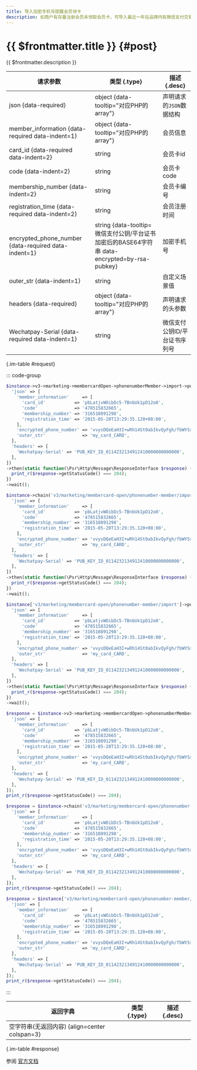 ```yaml
---
title: 导入加密手机号提醒会员领卡
description: 如商户有存量注册会员未领取会员卡，可导入最近一年在品牌内有微信支付交易的活跃会员手机号（需加密后才能导入），导入后微信将通过卡包提醒用户将会员卡领取到卡包。
---
```


# {{ $frontmatter.title }} {#post}

{{ $frontmatter.description }}

| 请求参数 | 类型 {.type} | 描述 {.desc}
| --- | --- | ---
| json {data-required} | object {data-tooltip="对应PHP的array"} | 声明请求的`JSON`数据结构
| member_information {data-required data-indent=1} | object {data-tooltip="对应PHP的array"} | 会员信息
| card_id {data-required data-indent=2} | string | 会员卡id
| code {data-indent=2} | string | 会员卡code
| membership_number {data-indent=2} | string | 会员卡编号
| registration_time {data-required data-indent=2} | string | 会员注册时间
| encrypted_phone_number {data-required data-indent=1} | string {data-tooltip=微信支付公钥/平台证书加密后的BASE64字符串 data-encrypted=by-rsa-pubkey} | 加密手机号
| outer_str {data-indent=1} | string | 自定义场景值
| headers {data-required} | object {data-tooltip="对应PHP的array"} | 声明请求的头参数
| Wechatpay-Serial {data-required data-indent=1} | string | 微信支付公钥ID/平台证书序列号

{.im-table #request}

::: code-group

```php [异步纯链式]
$instance->v3->marketing->membercardOpen->phonenumberMember->import->postAsync([
  'json' => [
    'member_information'     => [
      'card_id'           => 'pbLatjvWOibDc5-TBnbUk1pD12o0',
      'code'              => '478515832665',
      'membership_number' => '316510891298',
      'registration_time' => '2015-05-20T13:29:35.120+08:00',
    ],
    'encrypted_phone_number' => 'vvysDQeEaH3I+wRh14St0abIkvQyFgh/fbWYSs2bLtG9tj+bdJn4WSCPzqSyXnFbzaaKSE2j4mAFON3kzNexb/SYkHZNJAuCittaW4wpGj7U+h9A==',
    'outer_str'              => 'my_card_CARD',
  ],
  'headers' => [
    'Wechatpay-Serial' => 'PUB_KEY_ID_0114232134912410000000000000',
  ],
])
->then(static function(\Psr\Http\Message\ResponseInterface $response) {
  print_r($response->getStatusCode() === 204);
})
->wait();
```

```php [异步声明式]
$instance->chain('v3/marketing/membercard-open/phonenumber-member/import')->postAsync([
  'json' => [
    'member_information'     => [
      'card_id'           => 'pbLatjvWOibDc5-TBnbUk1pD12o0',
      'code'              => '478515832665',
      'membership_number' => '316510891298',
      'registration_time' => '2015-05-20T13:29:35.120+08:00',
    ],
    'encrypted_phone_number' => 'vvysDQeEaH3I+wRh14St0abIkvQyFgh/fbWYSs2bLtG9tj+bdJn4WSCPzqSyXnFbzaaKSE2j4mAFON3kzNexb/SYkHZNJAuCittaW4wpGj7U+h9A==',
    'outer_str'              => 'my_card_CARD',
  ],
  'headers' => [
    'Wechatpay-Serial' => 'PUB_KEY_ID_0114232134912410000000000000',
  ],
])
->then(static function(\Psr\Http\Message\ResponseInterface $response) {
  print_r($response->getStatusCode() === 204);
})
->wait();
```

```php [异步属性式]
$instance['v3/marketing/membercard-open/phonenumber-member/import']->postAsync([
  'json' => [
    'member_information'     => [
      'card_id'           => 'pbLatjvWOibDc5-TBnbUk1pD12o0',
      'code'              => '478515832665',
      'membership_number' => '316510891298',
      'registration_time' => '2015-05-20T13:29:35.120+08:00',
    ],
    'encrypted_phone_number' => 'vvysDQeEaH3I+wRh14St0abIkvQyFgh/fbWYSs2bLtG9tj+bdJn4WSCPzqSyXnFbzaaKSE2j4mAFON3kzNexb/SYkHZNJAuCittaW4wpGj7U+h9A==',
    'outer_str'              => 'my_card_CARD',
  ],
  'headers' => [
    'Wechatpay-Serial' => 'PUB_KEY_ID_0114232134912410000000000000',
  ],
])
->then(static function(\Psr\Http\Message\ResponseInterface $response) {
  print_r($response->getStatusCode() === 204);
})
->wait();
```

```php [同步纯链式]
$response = $instance->v3->marketing->membercardOpen->phonenumberMember->import->post([
  'json' => [
    'member_information'     => [
      'card_id'           => 'pbLatjvWOibDc5-TBnbUk1pD12o0',
      'code'              => '478515832665',
      'membership_number' => '316510891298',
      'registration_time' => '2015-05-20T13:29:35.120+08:00',
    ],
    'encrypted_phone_number' => 'vvysDQeEaH3I+wRh14St0abIkvQyFgh/fbWYSs2bLtG9tj+bdJn4WSCPzqSyXnFbzaaKSE2j4mAFON3kzNexb/SYkHZNJAuCittaW4wpGj7U+h9A==',
    'outer_str'              => 'my_card_CARD',
  ],
  'headers' => [
    'Wechatpay-Serial' => 'PUB_KEY_ID_0114232134912410000000000000',
  ],
]);
print_r($response->getStatusCode() === 204);
```

```php [同步声明式]
$response = $instance->chain('v3/marketing/membercard-open/phonenumber-member/import')->post([
  'json' => [
    'member_information'     => [
      'card_id'           => 'pbLatjvWOibDc5-TBnbUk1pD12o0',
      'code'              => '478515832665',
      'membership_number' => '316510891298',
      'registration_time' => '2015-05-20T13:29:35.120+08:00',
    ],
    'encrypted_phone_number' => 'vvysDQeEaH3I+wRh14St0abIkvQyFgh/fbWYSs2bLtG9tj+bdJn4WSCPzqSyXnFbzaaKSE2j4mAFON3kzNexb/SYkHZNJAuCittaW4wpGj7U+h9A==',
    'outer_str'              => 'my_card_CARD',
  ],
  'headers' => [
    'Wechatpay-Serial' => 'PUB_KEY_ID_0114232134912410000000000000',
  ],
]);
print_r($response->getStatusCode() === 204);
```

```php [同步属性式]
$response = $instance['v3/marketing/membercard-open/phonenumber-member/import']->post([
  'json' => [
    'member_information'     => [
      'card_id'           => 'pbLatjvWOibDc5-TBnbUk1pD12o0',
      'code'              => '478515832665',
      'membership_number' => '316510891298',
      'registration_time' => '2015-05-20T13:29:35.120+08:00',
    ],
    'encrypted_phone_number' => 'vvysDQeEaH3I+wRh14St0abIkvQyFgh/fbWYSs2bLtG9tj+bdJn4WSCPzqSyXnFbzaaKSE2j4mAFON3kzNexb/SYkHZNJAuCittaW4wpGj7U+h9A==',
    'outer_str'              => 'my_card_CARD',
  ],
  'headers' => [
    'Wechatpay-Serial' => 'PUB_KEY_ID_0114232134912410000000000000',
  ],
]);
print_r($response->getStatusCode() === 204);
```

:::

| 返回字典 | 类型 {.type} | 描述 {.desc}
| --- | --- | ---
| 空字符串(无返回内容) {align=center colspan=3}

{.im-table #response}

参阅 [官方文档](https://pay.weixin.qq.com/wiki/doc/apiv3/wxpay/marketing/membercard_open/chapter4_1.shtml)
